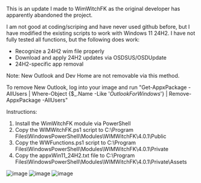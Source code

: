 This is an update I made to WimWitchFK as the original developer has apparently abandoned the project.

I am not good at coding/scriping and have never used github before, but I have modified the existing scripts to work with Windows 11 24H2. I have not fully tested all functions, but the following does work:
- Recognize a 24H2 wim file properly
- Download and apply 24H2 updates via OSDSUS/OSDUpdate
- 24H2-specific app removal

Note: New Outlook and Dev Home are not removable via this method.

To remove New Outlook, log into your image and run "Get-AppxPackage -AllUsers | Where-Object {$_.Name -Like '*OutlookForWindows*'} | Remove-AppxPackage -AllUsers"

Instructions:
1. Install the WimWitchFK module via PowerShell
2. Copy the WIMWitchFK.ps1 script to C:\Program Files\WindowsPowerShell\Modules\WIMWitchFK\4.0.1\Public
3. Copy the WWFunctions.ps1 script to C:\Program Files\WindowsPowerShell\Modules\WIMWitchFK\4.0.1\Private
4. Copy the appxWin11_24H2.txt file to C:\Program Files\WindowsPowerShell\Modules\WIMWitchFK\4.0.1\Private\Assets


![image](https://github.com/user-attachments/assets/4020950a-e8d6-47ab-a2d8-541db508b2e3)
![image](https://github.com/user-attachments/assets/d97a2981-414d-4262-b61a-5935bc58420b)
![image](https://github.com/user-attachments/assets/a05b2578-a12e-4494-b165-8ea6ecd2c37c)
